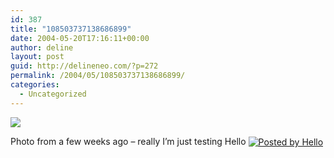 ```yaml
---
id: 387
title: "108503737138686899"
date: 2004-05-20T17:16:11+00:00
author: deline
layout: post
guid: http://delineneo.com/?p=272
permalink: /2004/05/108503737138686899/
categories:
  - Uncategorized
---
```

[<img border='0' src='http://members.optushome.com.au/deline/hello/64/941/320/100-0028_IMG.jpg' />](http://members.optushome.com.au/deline/hello/64/941/640/100-0028_IMG.jpg)

Photo from a few weeks ago &#8211; really I&#8217;m just testing Hello&nbsp;[<img src='http://www.hello.com/images/pbh.gif' alt='Posted by Hello' border='0' align='absmiddle' />](http://www.hello.com/)
